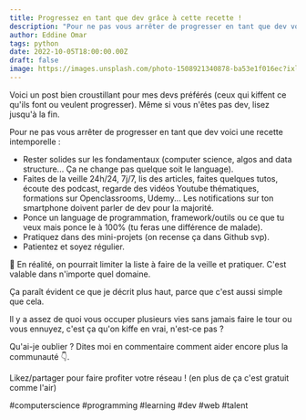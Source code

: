 ```yaml
---
title: Progressez en tant que dev grâce à cette recette !
description: "Pour ne pas vous arrêter de progresser en tant que dev voici une recette intemporelle..."
author: Eddine Omar
tags: python
date: 2022-10-05T18:00:00.00Z
draft: false
image: https://images.unsplash.com/photo-1508921340878-ba53e1f016ec?ixlib=rb-4.0.3&ixid=MnwxMjA3fDB8MHxwaG90by1wYWdlfHx8fGVufDB8fHx8&auto=format&fit=crop&w=1170&q=80
---
```


Voici un post bien croustillant pour mes devs préférés (ceux qui kiffent ce qu'ils font ou veulent progresser). Même si vous n'êtes pas dev, lisez jusqu'à la fin.

Pour ne pas vous arrêter de progresser en tant que dev voici une recette intemporelle :
- Rester solides sur les fondamentaux (computer science, algos and data structure... Ça ne change pas quelque soit le language).
- Faites de la veille 24h/24, 7j/7, lis des articles, faites quelques tutos, écoute des podcast, regarde des vidéos Youtube thématiques, formations sur Openclassrooms, Udemy... Les notifications sur ton smartphone doivent parler de dev pour la majorité.
- Ponce un language de programmation, framework/outils ou ce que tu veux mais ponce le à 100% (tu feras une différence de malade).
- Pratiquez dans des mini-projets (on recense ça dans Github svp).
- Patientez et soyez régulier.

🤔 En réalité, on pourrait limiter la liste à faire de la veille et pratiquer. C'est valable dans n'importe quel domaine.

Ça paraît évident ce que je décrit plus haut, parce que c'est aussi simple que cela.

Il y a assez de quoi vous occuper plusieurs vies sans jamais faire le tour ou vous ennuyez, c'est ça qu'on kiffe en vrai, n'est-ce pas ?

Qu'ai-je oublier ? Dites moi en commentaire comment aider encore plus la communauté 👇.

Likez/partager pour faire profiter votre réseau ! (en plus de ça c'est gratuit comme l'air)

#computerscience #programming #learning #dev #web #talent
